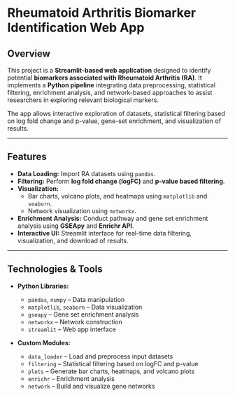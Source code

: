# Rheumatoid Arthritis Biomarker Identification Web App

## Overview
This project is a **Streamlit-based web application** designed to identify potential **biomarkers associated with Rheumatoid Arthritis (RA)**. It implements a **Python pipeline** integrating data preprocessing, statistical filtering, enrichment analysis, and network-based approaches to assist researchers in exploring relevant biological markers.

The app allows interactive exploration of datasets, statistical filtering based on log fold change and p-value, gene-set enrichment, and visualization of results.

---

## Features
- **Data Loading:** Import RA datasets using `pandas`.
- **Filtering:** Perform **log fold change (logFC)** and **p-value based filtering**.
- **Visualization:**
  - Bar charts, volcano plots, and heatmaps using `matplotlib` and `seaborn`.
  - Network visualization using `networkx`.
- **Enrichment Analysis:** Conduct pathway and gene set enrichment analysis using **GSEApy** and **Enrichr API**.
- **Interactive UI:** Streamlit interface for real-time data filtering, visualization, and download of results.

---

## Technologies & Tools
- **Python Libraries:**
  - `pandas`, `numpy` – Data manipulation
  - `matplotlib`, `seaborn` – Data visualization
  - `gseapy` – Gene set enrichment analysis
  - `networkx` – Network construction
  - `streamlit` – Web app interface

- **Custom Modules:**
  - `data_loader` – Load and preprocess input datasets
  - `filtering` – Statistical filtering based on logFC and p-value
  - `plots` – Generate bar charts, heatmaps, and volcano plots
  - `enrichr` – Enrichment analysis
  - `network` – Build and visualize gene networks


